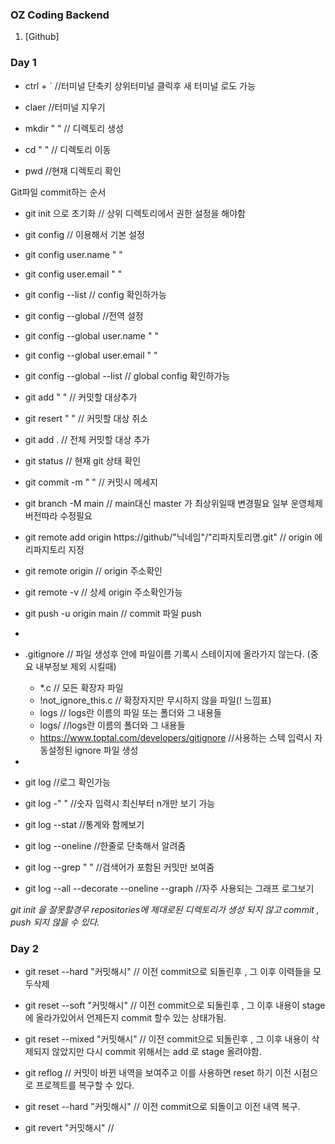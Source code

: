 ### OZ Coding Backend
1. [Github]


### Day 1

 - ctrl + ` //터미널 단축키 상위터미널 클릭후 새 터미널 로도 가능
 - claer //터미널 지우기

 - mkdir " " // 디렉토리 생성 
 - cd " " // 디렉토리 이동
 - pwd //현재 디렉토리 확인


Git파일 commit하는 순서
 - git init 으로 초기화 // 상위 디렉토리에서 권한 설정을 해야함 

 - git config // 이용해서 기본 설정 
 - git config user.name " "
 - git config user.email " "
 - git config --list // config 확인하가능 

 - git config --global //전역 설정 
 - git config --global user.name " "
 - git config --global user.email " "
 - git config --global --list // global config 확인하가능 

 - git add " " // 커밋할 대상추가
 - git resert " " // 커밋할 대상 취소
 - git add . // 전체 커밋할 대상 추가
 - git status // 현재 git 상태 확인
 - git commit -m " " // 커밋시 메세지
 - git branch -M main // main대신 master 가 최상위일때 변경필요 일부 운영체제 버전따라 수정필요 
 - git remote add origin https://github/"닉네임"/"리파지토리명.git"  // origin 에 리파지토리 지정
 - git remote origin // origin 주소확인
 - git remote -v // 상세 origin 주소확인가능
 - git push -u origin main // commit 파일 push

 - 
 - .gitignore // 파일 생성후 안에 파일이름 기록시 스테이지에 올라가지 않는다. (중요 내부정보 제외 시킬때)
    - *.c // 모든 확장자 파일
    - !not_ignore_this.c // 확장자지만 무시하지 않을 파일(! 느낌표)
    - logs // logs란 이름의 파일 또는 폴더와 그 내용들
    - logs/   //logs란 이름의 폴더와 그 내용들
    - https://www.toptal.com/developers/gitignore  //사용하는 스텍 입력시 자동설정된 ignore 파일 생성
 - 

 - git log //로그 확인가능 
 - git log -" " //숫자 입력시 최신부터 n개만 보기 가능
 - git log --stat //통계와 함께보기
 - git log --oneline //한줄로 단축해서 알려줌
 - git log --grep " " //검색어가 포함된 커밋만 보여줌
 - git log --all --decorate --oneline --graph //자주 사용되는 그래프 로그보기  

*git init 을 잘못할경우 repositories에 제대로된 디렉토리가 생성 되지 않고 commit , push 되지 않을 수 있다.*


### Day 2
- git reset --hard "커밋해시" // 이전 commit으로 되돌린후 , 그 이후 이력들을 모두삭제
- git reset --soft "커밋해시" // 이전 commit으로 되돌린후 , 그 이후 내용이 stage에 올라가있어서 언제든지 commit 할수 있는 상태가됨.
- git reset --mixed "커밋해시" // 이전 commit으로 되돌린후 , 그 이후 내용이 삭제되지 않았지만 다시 commit 위해서는 add 로 stage 올려야함.

- git reflog // 커밋이 바뀐 내역을 보여주고 이를 사용하면 reset 하기 이전 시점으로 프로젝트를 복구할 수 있다.
- git reset --hard "커밋해시" // 이전 commit으로 되돌이고 이전 내역 복구.

- git revert "커밋해시" //

